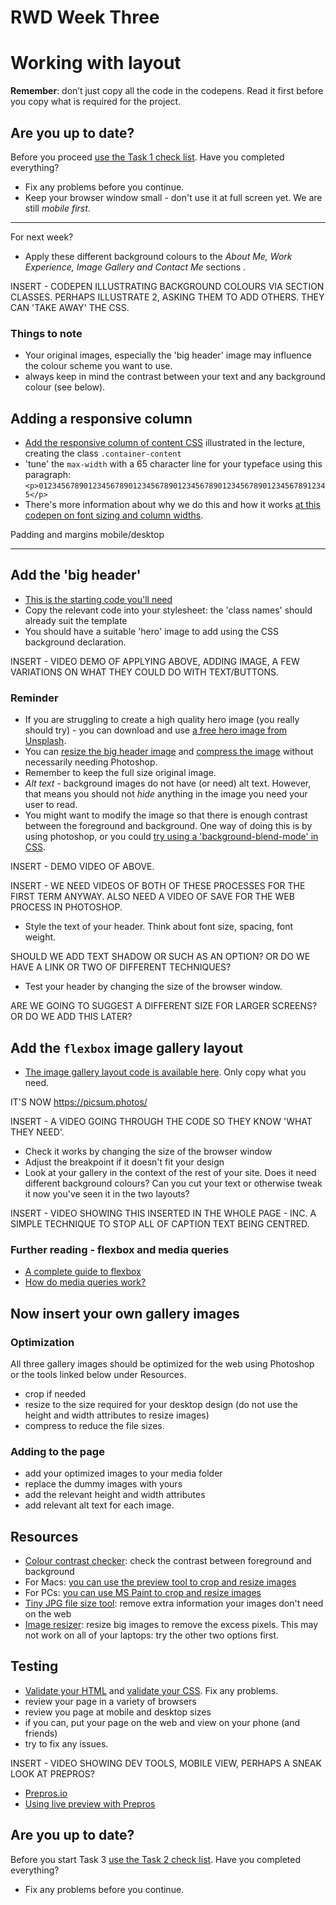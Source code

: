 # RWD Week Three

# Working with layout

**Remember**: don’t just copy all the code in the codepens. Read it first before you copy what is required for the project.

## Are you up to date?
Before you proceed [use the Task 1 check list](rwd-task1-checklist.html). Have you completed everything?

- Fix any problems before you continue.
- Keep your browser window small - don't use it at full screen yet. We are still *mobile first*.

---

For next week?

- Apply these different background colours to the *About Me, Work Experience, Image Gallery and Contact Me* sections .

INSERT - CODEPEN ILLUSTRATING BACKGROUND COLOURS VIA SECTION CLASSES. PERHAPS ILLUSTRATE 2, ASKING THEM TO ADD OTHERS. THEY CAN 'TAKE AWAY' THE CSS.

### Things to note

- Your original images, especially the 'big header' image may influence the colour scheme you want to use. 
- always keep in mind the contrast between your text and any background colour (see below).


## Adding a responsive column

- [Add the responsive column of content CSS](https://codepen.io/wilsondmmu/pen/PJQYZG)  illustrated in the lecture, creating the class `.container-content`
- 'tune' the `max-width` with a 65 character line for your typeface using this paragraph:  
`<p>01234567890123456789012345678901234567890123456789012345678912345</p>`
- There's more information about why we do this and how it works [at this codepen on font sizing and column widths](https://codepen.io/wilsondmmu/pen/PJdGyE).

Padding and margins mobile/desktop


---




## Add the 'big header'

- [This is the starting code you'll need](https://codepen.io/wilsondmmu/pen/PJReqy)
- Copy the relevant code into your stylesheet: the 'class names' should already suit the template
- You should have a suitable 'hero' image to add using the CSS background declaration.

INSERT - VIDEO DEMO OF APPLYING ABOVE, ADDING IMAGE, A FEW VARIATIONS ON WHAT THEY COULD DO WITH TEXT/BUTTONS.

### Reminder 

- If you are struggling to create a high quality hero image (you really should try) - you can download and use [a free hero image from Unsplash](https://unsplash.com/search/photos/hero-image). 
- You can [resize the big header image](http://www.simpleimageresizer.com/) and [compress the image](https://tinyjpg.com/) without necessarily needing Photoshop.
- Remember to keep the full size original image.
- *Alt text* - background images do not have (or need) alt text. However, that means you should not *hide* anything in the image you need your user to read.
- You might want to modify the image so that there is enough contrast between the foreground and background. One way of doing this is by using photoshop, or you could [try using a 'background-blend-mode' in CSS](https://codepen.io/wilsondmmu/pen/XZrBzd).

INSERT - DEMO VIDEO OF ABOVE.

INSERT - WE NEED VIDEOS OF BOTH OF THESE PROCESSES FOR THE FIRST TERM ANYWAY. ALSO NEED A VIDEO OF SAVE FOR THE WEB PROCESS IN PHOTOSHOP.

- Style the text of your header. Think about font size, spacing, font weight.

SHOULD WE ADD TEXT SHADOW OR SUCH AS AN OPTION? OR DO WE HAVE A LINK OR TWO OF DIFFERENT TECHNIQUES?

- Test your header by changing the size of the browser window.

ARE WE GOING TO SUGGEST A DIFFERENT SIZE FOR LARGER SCREENS? OR DO WE ADD THIS LATER?

## Add the `flexbox` image gallery layout

- [The image gallery layout code is available here](https://codepen.io/wilsondmmu/pen/VMXxQB). Only copy what you need. 

IT'S NOW https://picsum.photos/


INSERT - A VIDEO GOING THROUGH THE CODE SO THEY KNOW 'WHAT THEY NEED'.

- Check it works by changing the size of the browser window
- Adjust the breakpoint if it doesn't fit your design
- Look at your gallery in the context of the rest of your site. Does it need different background colours? Can you cut your text or otherwise tweak it now you've seen it in the two layouts?

INSERT - VIDEO SHOWING THIS INSERTED IN THE WHOLE PAGE - INC. A SIMPLE TECHNIQUE TO STOP ALL OF CAPTION TEXT BEING CENTRED.

### Further reading - flexbox and media queries
- [A complete guide to flexbox](https://css-tricks.com/snippets/css/a-guide-to-flexbox/)
- [How do media queries work?](https://css-tricks.com/logic-in-media-queries/)

## Now insert your own gallery images

### Optimization

All three gallery images should be optimized for the web using Photoshop or the tools linked below under Resources.

- crop if needed
- resize to the size required for your desktop design (do not use the height and width attributes to resize images)
- compress to reduce the file sizes. 

### Adding to the page

- add your optimized images to your media folder
- replace the dummy images with yours
- add the relevant height and width attributes
- add relevant alt text for each image.

## Resources

- [Colour contrast checker](http://leaverou.github.io/contrast-ratio/): check the contrast between foreground and background
- For Macs: [you can use the preview tool to crop and resize images](https://www.wikihow.com/Resize-Pictures-(for-Macs))  
- For PCs: [you can use MS Paint to crop and resize images](https://vle.york.ac.uk/bbcswebdav/institution/E-Learning%20Development%20Team/Guides/MSPaint_Crop-Resize.html)
- [Tiny JPG file size tool](https://tinyjpg.com/): remove extra information your images don't need on the web
- [Image resizer](http://picresize.com/): resize big images to remove the excess pixels. This may not work on all of your laptops: try the other two options first.

## Testing
- [Validate your HTML](https://validator.w3.org/#validate_by_upload) and [validate your CSS](https://jigsaw.w3.org/css-validator/#validate_by_upload). Fix any problems.
- review your page in a variety of browsers
- review you page at mobile and desktop sizes
- if you can, put your page on the web and view on your phone (and friends)
- try to fix any issues.

INSERT - VIDEO SHOWING DEV TOOLS, MOBILE VIEW, PERHAPS A SNEAK LOOK AT PREPROS?

- [Prepros.io](https://prepros.io/)  
- [Using live preview with Prepros](https://prepros.io/help/live-preview)



## Are you up to date?
Before you start Task 3 [use the Task 2 check list](rwd-task2-checklist.html). Have you completed everything?

- Fix any problems before you continue.
